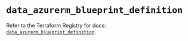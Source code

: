 # `data_azurerm_blueprint_definition`

Refer to the Terraform Registry for docs: [`data_azurerm_blueprint_definition`](https://registry.terraform.io/providers/hashicorp/azurerm/3.90.0/docs/data-sources/blueprint_definition).
